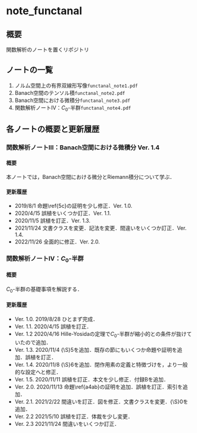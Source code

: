# note_functanal

## 概要

関数解析のノートを置くリポジトリ

## ノートの一覧

1. ノルム空間上の有界双線形写像`functanal_note1.pdf`
2. Banach空間のテンソル積`functanal_note2.pdf`
3. Banach空間における微積分`functanal_note3.pdf`
4. 関数解析ノートIV：$C_0$-半群`functanal_note4.pdf`

## 各ノートの概要と更新履歴

### 関数解析ノートIII：Banach空間における微積分 Ver. 1.4

#### 概要

本ノートでは，Banach空間における微分とRiemann積分について学ぶ．

#### 更新履歴

- 2019/8/1 命題\ref{5c}の証明を少し修正．Ver. 1.0.
- 2020/4/15 誤植をいくつか訂正．Ver. 1.1.
- 2020/11/5 誤植を訂正．Ver. 1.3.
- 2021/11/24 文書クラスを変更．記法を変更．間違いをいくつか訂正．Ver. 1.4.
- 2022/11/26 全面的に修正．Ver. 2.0.

### 関数解析ノートIV：$C_0$-半群

#### 概要

$C_0$-半群の基礎事項を解説する．

#### 更新履歴

- Ver. 1.0. 2019/8/28 ひとまず完成．
- Ver. 1.1. 2020/4/15 誤植を訂正．
- Ver. 1.2 2020/4/16 Hille-Yosidaの定理で$C_0$-半群が縮小的との条件が抜けていたので追加．  
- Ver. 1.3. 2020/11/4 {\S}5を追加．既存の節にもいくつか命題や証明を追加．誤植を訂正．
- Ver. 1.4. 2020/11/8 {\S}6を追加．閉作用素の定義と特徴づけを，より一般的な設定へと修正．
- Ver. 1.5. 2020/11/11 誤植を訂正．本文を少し修正．付録Bを追加．
- Ver. 2.0. 2020/11/13 命題\ref{a4ab}の証明を追加．誤植を訂正．索引を追加．
- Ver. 2.1. 2021/2/22 間違いを訂正．図を修正．文書クラスを変更．{\S}0を追加．
- Ver. 2.2 2021/5/10 誤植を訂正．体裁を少し変更．
- Ver. 2.3 2021/11/24 間違いをいくつか訂正．
